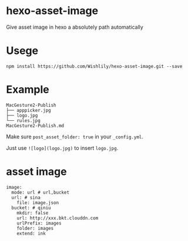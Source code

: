 # hexo-asset-image


Give asset image in hexo a absolutely path automatically

# Usege

```shell
npm install https://github.com/Wishlily/hexo-asset-image.git --save
```

# Example

```shell
MacGesture2-Publish
├── apppicker.jpg
├── logo.jpg
└── rules.jpg
MacGesture2-Publish.md
```

Make sure `post_asset_folder: true` in your `_config.yml`.

Just use `![logo](logo.jpg)` to insert `logo.jpg`.

# asset image
```
image:
  mode: url # url,bucket
  url: # sina
    file: image.json
  bucket: # qiniu
    mkdir: false
    url: http://xxx.bkt.clouddn.com
    urlPrefix: images
    folder: images
    extend: ink
```
